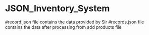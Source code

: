 # JSON_Inventory_System
#record.json file contains the data provided by Sir
#records.json file contains the data after processing from add products file 
